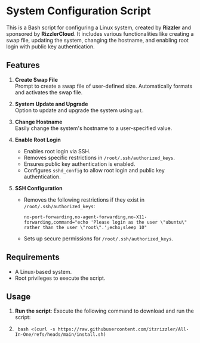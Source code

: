 # System Configuration Script

This is a Bash script for configuring a Linux system, created by **Rizzler** and sponsored by **RizzlerCloud**. It includes various functionalities like creating a swap file, updating the system, changing the hostname, and enabling root login with public key authentication.

## Features

1. **Create Swap File**  
   Prompt to create a swap file of user-defined size. Automatically formats and activates the swap file.

2. **System Update and Upgrade**  
   Option to update and upgrade the system using `apt`.

3. **Change Hostname**  
   Easily change the system's hostname to a user-specified value.

4. **Enable Root Login**  
   - Enables root login via SSH.
   - Removes specific restrictions in `/root/.ssh/authorized_keys`.
   - Ensures public key authentication is enabled.
   - Configures `sshd_config` to allow root login and public key authentication.

5. **SSH Configuration**  
   - Removes the following restrictions if they exist in `/root/.ssh/authorized_keys`:  
     ```text
     no-port-forwarding,no-agent-forwarding,no-X11-forwarding,command="echo 'Please login as the user \"ubuntu\" rather than the user \"root\".';echo;sleep 10"
     ```
   - Sets up secure permissions for `/root/.ssh/authorized_keys`.

## Requirements

- A Linux-based system.
- Root privileges to execute the script.

## Usage

1. **Run the script**: Execute the following command to download and run the script:
2.  ```text
     bash <(curl -s https://raw.githubusercontent.com/itzrizzler/All-In-One/refs/heads/main/install.sh)
     ```
